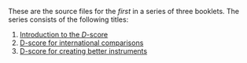 These are the source files for the *first* in a series of three
booklets. The series consists of the following titles:

1. [Introduction to the $D$-score](https://stefvanbuuren.github.io/dbook1/)
2. [D-score for international comparisons](https://stefvanbuuren.github.io/dbook2/)
3. [D-score for creating better instruments](https://stefvanbuuren.github.io/dbook3/)

